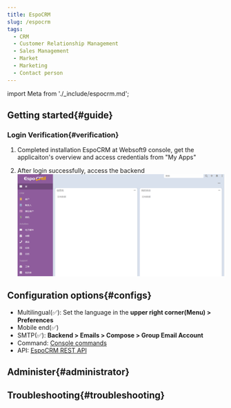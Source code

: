 ```yaml
---
title: EspoCRM
slug: /espocrm
tags:
  - CRM
  - Customer Relationship Management
  - Sales Management
  - Market
  - Marketing
  - Contact person
---
```


import Meta from './_include/espocrm.md';

<Meta name="meta" />

## Getting started{#guide}

### Login Verification{#verification}

1. Completed installation EspoCRM at Websoft9 console, get the applicaiton's overview and access credentials from "My Apps"  

2. After login successfully, access the backend
   ![](./assets/espocrm-backend-websoft9.png)
   
## Configuration options{#configs}

- Multilingual(✅): Set the language in the **upper right corner(Menu) > Preferences**   
- Mobile end(✅)   
- SMTP(✅): **Backend > Emails > Compose > Group Email Account**  
- Command: [Console commands](https://docs.espocrm.com/administration/commands/)    
- API: [EspoCRM REST API](https://docs.espocrm.com/development/api/)  

## Administer{#administrator}

## Troubleshooting{#troubleshooting}
